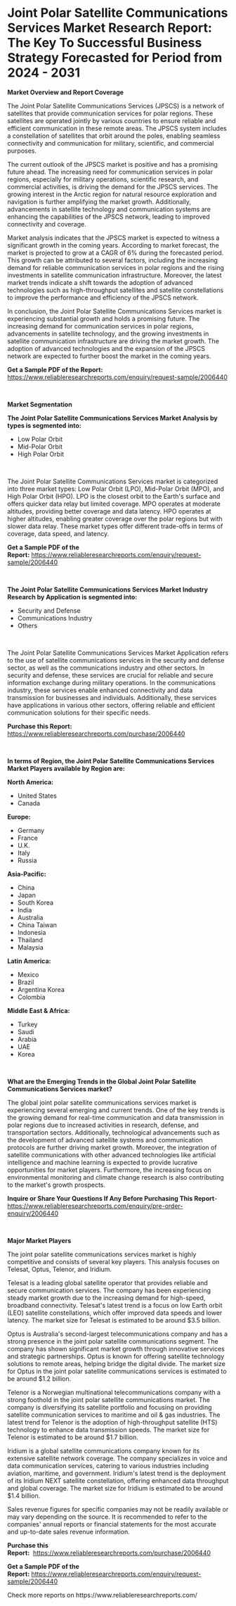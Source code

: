 <p><h1>Joint Polar Satellite Communications Services Market Research Report: The Key To Successful Business Strategy Forecasted for Period from 2024 - 2031</h1></p><p><strong>Market Overview and Report Coverage</strong></p>
<p><p>The Joint Polar Satellite Communications Services (JPSCS) is a network of satellites that provide communication services for polar regions. These satellites are operated jointly by various countries to ensure reliable and efficient communication in these remote areas. The JPSCS system includes a constellation of satellites that orbit around the poles, enabling seamless connectivity and communication for military, scientific, and commercial purposes.</p><p>The current outlook of the JPSCS market is positive and has a promising future ahead. The increasing need for communication services in polar regions, especially for military operations, scientific research, and commercial activities, is driving the demand for the JPSCS services. The growing interest in the Arctic region for natural resource exploration and navigation is further amplifying the market growth. Additionally, advancements in satellite technology and communication systems are enhancing the capabilities of the JPSCS network, leading to improved connectivity and coverage.</p><p>Market analysis indicates that the JPSCS market is expected to witness a significant growth in the coming years. According to market forecast, the market is projected to grow at a CAGR of 6% during the forecasted period. This growth can be attributed to several factors, including the increasing demand for reliable communication services in polar regions and the rising investments in satellite communication infrastructure. Moreover, the latest market trends indicate a shift towards the adoption of advanced technologies such as high-throughput satellites and satellite constellations to improve the performance and efficiency of the JPSCS network.</p><p>In conclusion, the Joint Polar Satellite Communications Services market is experiencing substantial growth and holds a promising future. The increasing demand for communication services in polar regions, advancements in satellite technology, and the growing investments in satellite communication infrastructure are driving the market growth. The adoption of advanced technologies and the expansion of the JPSCS network are expected to further boost the market in the coming years.</p></p>
<p><strong>Get a Sample PDF of the Report:</strong> <a href="https://www.reliableresearchreports.com/enquiry/request-sample/2006440">https://www.reliableresearchreports.com/enquiry/request-sample/2006440</a></p>
<p>&nbsp;</p>
<p><strong>Market Segmentation</strong></p>
<p><strong>The Joint Polar Satellite Communications Services Market Analysis by types is segmented into:</strong></p>
<p><ul><li>Low Polar Orbit</li><li>Mid-Polar Orbit</li><li>High Polar Orbit</li></ul></p>
<p>&nbsp;</p>
<p><p>The Joint Polar Satellite Communications Services market is categorized into three market types: Low Polar Orbit (LPO), Mid-Polar Orbit (MPO), and High Polar Orbit (HPO). LPO is the closest orbit to the Earth's surface and offers quicker data relay but limited coverage. MPO operates at moderate altitudes, providing better coverage and data latency. HPO operates at higher altitudes, enabling greater coverage over the polar regions but with slower data relay. These market types offer different trade-offs in terms of coverage, data speed, and latency.</p></p>
<p><strong>Get a Sample PDF of the Report:</strong>&nbsp;<a href="https://www.reliableresearchreports.com/enquiry/request-sample/2006440">https://www.reliableresearchreports.com/enquiry/request-sample/2006440</a></p>
<p>&nbsp;</p>
<p><strong>The Joint Polar Satellite Communications Services Market Industry Research by Application is segmented into:</strong></p>
<p><ul><li>Security and Defense</li><li>Communications Industry</li><li>Others</li></ul></p>
<p>&nbsp;</p>
<p><p>The Joint Polar Satellite Communications Services Market Application refers to the use of satellite communications services in the security and defense sector, as well as the communications industry and other sectors. In security and defense, these services are crucial for reliable and secure information exchange during military operations. In the communications industry, these services enable enhanced connectivity and data transmission for businesses and individuals. Additionally, these services have applications in various other sectors, offering reliable and efficient communication solutions for their specific needs.</p></p>
<p><strong>Purchase this Report:</strong>&nbsp; <a href="https://www.reliableresearchreports.com/purchase/2006440">https://www.reliableresearchreports.com/purchase/2006440</a></p>
<p>&nbsp;</p>
<p><strong>In terms of Region, the Joint Polar Satellite Communications Services Market Players available by Region are:</strong></p>
<p>
    <p> <strong> North America: </strong>
        <ul>
            <li>United States</li>
            <li>Canada</li>
        </ul>
        </p> 
    <p> <strong> Europe: </strong>
        <ul>
            <li>Germany</li>
            <li>France</li>
            <li>U.K.</li>
            <li>Italy</li>
            <li>Russia</li>
        </ul>
        </p> 
    <p> <strong> Asia-Pacific: </strong>
        <ul>
            <li>China</li>
            <li>Japan</li>
            <li>South Korea</li>
            <li>India</li>
            <li>Australia</li>
            <li>China Taiwan</li>
            <li>Indonesia</li>
            <li>Thailand</li>
            <li>Malaysia</li>
        </ul>
        </p> 
    <p> <strong> Latin America: </strong>
        <ul>
            <li>Mexico</li>
            <li>Brazil</li>
            <li>Argentina Korea</li>
            <li>Colombia</li>
        </ul>
        </p> 
    <p> <strong> Middle East & Africa: </strong>
        <ul>
            <li>Turkey</li>
            <li>Saudi</li>
            <li>Arabia</li>
            <li>UAE</li>
            <li>Korea</li>
        </ul>
    </p>
    </p>
<p>&nbsp;</p>
<p><strong>What are the Emerging Trends in the Global Joint Polar Satellite Communications Services market?</strong></p>
<p><p>The global joint polar satellite communications services market is experiencing several emerging and current trends. One of the key trends is the growing demand for real-time communication and data transmission in polar regions due to increased activities in research, defense, and transportation sectors. Additionally, technological advancements such as the development of advanced satellite systems and communication protocols are further driving market growth. Moreover, the integration of satellite communications with other advanced technologies like artificial intelligence and machine learning is expected to provide lucrative opportunities for market players. Furthermore, the increasing focus on environmental monitoring and climate change research is also contributing to the market's growth prospects.</p></p>
<p><strong>Inquire or Share Your Questions If Any Before Purchasing This Report</strong>- <a href="https://www.reliableresearchreports.com/enquiry/pre-order-enquiry/2006440">https://www.reliableresearchreports.com/enquiry/pre-order-enquiry/2006440</a></p>
<p>&nbsp;</p>
<p><strong>Major Market Players</strong></p>
<p><p>The joint polar satellite communications services market is highly competitive and consists of several key players. This analysis focuses on Telesat, Optus, Telenor, and Iridium.</p><p>Telesat is a leading global satellite operator that provides reliable and secure communication services. The company has been experiencing steady market growth due to the increasing demand for high-speed, broadband connectivity. Telesat's latest trend is a focus on low Earth orbit (LEO) satellite constellations, which offer improved data speeds and lower latency. The market size for Telesat is estimated to be around $3.5 billion.</p><p>Optus is Australia's second-largest telecommunications company and has a strong presence in the joint polar satellite communications segment. The company has shown significant market growth through innovative services and strategic partnerships. Optus is known for offering satellite technology solutions to remote areas, helping bridge the digital divide. The market size for Optus in the joint polar satellite communications services is estimated to be around $1.2 billion.</p><p>Telenor is a Norwegian multinational telecommunications company with a strong foothold in the joint polar satellite communications market. The company is diversifying its satellite portfolio and focusing on providing satellite communication services to maritime and oil & gas industries. The latest trend for Telenor is the adoption of high-throughput satellite (HTS) technology to enhance data transmission speeds. The market size for Telenor is estimated to be around $1.7 billion.</p><p>Iridium is a global satellite communications company known for its extensive satellite network coverage. The company specializes in voice and data communication services, catering to various industries including aviation, maritime, and government. Iridium's latest trend is the deployment of its Iridium NEXT satellite constellation, offering enhanced data throughput and global coverage. The market size for Iridium is estimated to be around $1.4 billion.</p><p>Sales revenue figures for specific companies may not be readily available or may vary depending on the source. It is recommended to refer to the companies' annual reports or financial statements for the most accurate and up-to-date sales revenue information.</p></p>
<p><strong>Purchase this Report:</strong>&nbsp;&nbsp;<a href="https://www.reliableresearchreports.com/purchase/2006440">https://www.reliableresearchreports.com/purchase/2006440</a></p>
<p></p>
<p><strong>Get a Sample PDF of the Report:</strong>&nbsp;<a href="https://www.reliableresearchreports.com/enquiry/request-sample/2006440">https://www.reliableresearchreports.com/enquiry/request-sample/2006440</a></p>
<p>Check more reports on https://www.reliableresearchreports.com/</p>